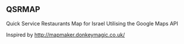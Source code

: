QSRMAP
------

Quick Service Restaurants Map for Israel
Utilising the Google Maps API

Inspired by http://mapmaker.donkeymagic.co.uk/